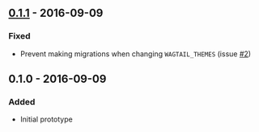 ## [0.1.1] - 2016-09-09
### Fixed
* Prevent making migrations when changing `WAGTAIL_THEMES` (issue [#2])

## 0.1.0 - 2016-09-09
### Added
* Initial prototype

[0.1.1]: https://github.com/moorinteractive/wagtail-themes/compare/0.1...0.1.1
[#2]: https://github.com/moorinteractive/wagtail-themes/issues/2

